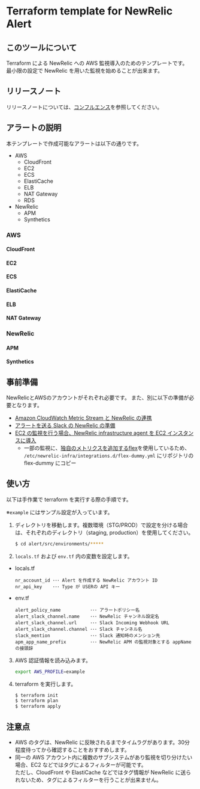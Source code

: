 # Terraform template for NewRelic Alert

## このツールについて

Terraform による NewRelic への AWS 監視導入のためのテンプレートです。  
最小限の設定で NewRelic を用いた監視を始めることが出来ます。

## リリースノート

リリースノートについては、[コンフルエンス](https://confl.arms.dmm.com/pages/viewpage.action?pageId=1090676546)を参照してください。

## アラートの説明

本テンプレートで作成可能なアラートは以下の通りです。

* AWS
  * CloudFront
  * EC2
  * ECS
  * ElastiCache
  * ELB
  * NAT Gateway
  * RDS
* NewRelic
  * APM
  * Synthetics

### AWS

#### CloudFront

#### EC2

#### ECS

#### ElastiCache

#### ELB

#### NAT Gateway

### NewRelic

#### APM

#### Synthetics

## 事前準備

NewRelicとAWSのアカウントがそれぞれ必要です。
また、別に以下の準備が必要となります。

- [Amazon CloudWatch Metric Stream と NewRelic の連携](https://newrelic.com/jp/blog/how-to-relic/aws-cloudwatch-metric-streams)
- [アラートを送る Slack の NewRelic の準備](https://docs.newrelic.com/jp/docs/alerts-applied-intelligence/new-relic-alerts/alert-notifications/notification-channels-control-where-send-alerts/#slack)
- [EC2 の監視を行う場合、NewRelic infrastructure agent を EC2 インスタンスに導入](https://docs.newrelic.com/jp/docs/infrastructure/infrastructure-monitoring/get-started/get-started-infrastructure-monitoring/#install)
  - 一部の監視に、[独自のメトリクスを追加するflex](https://docs.newrelic.com/jp/docs/integrations/host-integrations/host-integrations-list/flex-integration-tool-build-your-own-integration/)を使用しているため、  
  `/etc/newrelic-infra/integrations.d/flex-dummy.yml` にリポジトリのflex-dummy にコピー

## 使い方

以下は手作業で terraform を実行する際の手順です。

※`example` にはサンプル設定が入っています。

1. ディレクトリを移動します。複数環境（STG/PROD）で設定を分ける場合は、それぞれのディレクトリ（staging, production）を使用してください。
    ```bash
    $ cd alert/src/environments/*****
    ```
2. `locals.tf` および `env.tf` 内の変数を設定します。
  * locals.tf
    ```
    nr_account_id ･･･ Alert を作成する NewRelic アカウント ID
    nr_api_key    ･･･ Type が USERの API キー
    ```
  * env.tf
    ```
    alert_policy_name           ･･･ アラートポリシー名
    alert_slack_channel.name    ･･･ NewRelic チャンネル設定名
    alert_slack_channel.url     ･･･ Slack Incoming Webhook URL
    alert_slack_channel.channel ･･･ Slack チャンネル名
    slack_mention               ･･･ Slack 通知時のメンション先
    apm_app_name_prefix         ･･･ NewRelic APM の監視対象とする appName の接頭辞
    ```
3. AWS 認証情報を読み込みます。
    ```bash
    export AWS_PROFILE=example
    ```
4. terraform を実行します。
    ```bash
    $ terraform init
    $ terraform plan
    $ terraform apply
    ```

## 注意点

* AWS のタグは、NewRelic に反映されるまでタイムラグがあります。30分程度待ってから確認することをおすすめします。
* 同一の AWS アカウント内に複数のサブシステムがあり監視を切り分けたい場合、EC2 などではタグによるフィルターが可能です。  
  ただし、CloudFront や ElastiCache などではタグ情報が NewRelic に送られないため、タグによるフィルターを行うことが出来ません。
